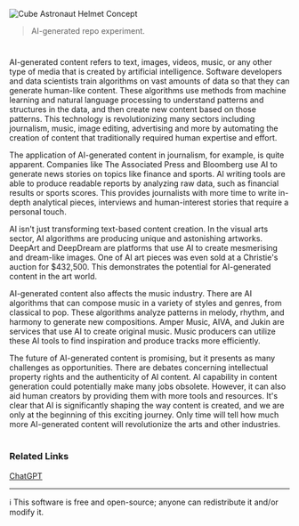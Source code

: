 ![Cube Astronaut Helmet Concept](https://github.com/user-attachments/assets/c9c26015-d3e8-4dbd-8fe9-5719ac7908af)

> AI-generated repo experiment.
#

AI-generated content refers to text, images, videos, music, or any other type of media that is created by artificial intelligence. Software developers and data scientists train algorithms on vast amounts of data so that they can generate human-like content. These algorithms use methods from machine learning and natural language processing to understand patterns and structures in the data, and then create new content based on those patterns. This technology is revolutionizing many sectors including journalism, music, image editing, advertising and more by automating the creation of content that traditionally required human expertise and effort.

The application of AI-generated content in journalism, for example, is quite apparent. Companies like The Associated Press and Bloomberg use AI to generate news stories on topics like finance and sports. AI writing tools are able to produce readable reports by analyzing raw data, such as financial results or sports scores. This provides journalists with more time to write in-depth analytical pieces, interviews and human-interest stories that require a personal touch.

AI isn't just transforming text-based content creation. In the visual arts sector, AI algorithms are producing unique and astonishing artworks. DeepArt and DeepDream are platforms that use AI to create mesmerising and dream-like images. One of AI art pieces was even sold at a Christie's auction for $432,500. This demonstrates the potential for AI-generated content in the art world.

AI-generated content also affects the music industry. There are AI algorithms that can compose music in a variety of styles and genres, from classical to pop. These algorithms analyze patterns in melody, rhythm, and harmony to generate new compositions. Amper Music, AIVA, and Jukin are services that use AI to create original music. Music producers can utilize these AI tools to find inspiration and produce tracks more efficiently.

The future of AI-generated content is promising, but it presents as many challenges as opportunities. There are debates concerning intellectual property rights and the authenticity of AI content. AI capability in content generation could potentially make many jobs obsolete. However, it can also aid human creators by providing them with more tools and resources. It's clear that AI is significantly shaping the way content is created, and we are only at the beginning of this exciting journey. Only time will tell how much more AI-generated content will revolutionize the arts and other industries.

#
### Related Links

[ChatGPT](https://github.com/sourceduty/ChatGPT)

***
ℹ️ This software is free and open-source; anyone can redistribute it and/or modify it.
